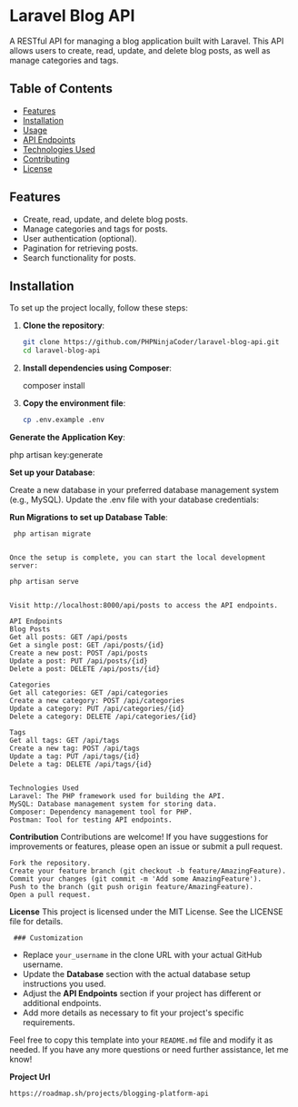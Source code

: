 # Laravel Blog API

A RESTful API for managing a blog application built with Laravel. This API allows users to create, read, update, and delete blog posts, as well as manage categories and tags.

## Table of Contents

- [Features](#features)
- [Installation](#installation)
- [Usage](#usage)
- [API Endpoints](#api-endpoints)
- [Technologies Used](#technologies-used)
- [Contributing](#contributing)
- [License](#license)

## Features

- Create, read, update, and delete blog posts.
- Manage categories and tags for posts.
- User authentication (optional).
- Pagination for retrieving posts.
- Search functionality for posts.

## Installation

To set up the project locally, follow these steps:

1. **Clone the repository**:

   ```bash
   git clone https://github.com/PHPNinjaCoder/laravel-blog-api.git
   cd laravel-blog-api

2. **Install dependencies using Composer**:

    composer install

3. **Copy the environment file**:

     ```bash
     cp .env.example .env

**Generate the Application Key**:

   php artisan key:generate

**Set up your Database**:

   Create a new database in your preferred database management system (e.g., MySQL).
   Update the .env file with your database credentials:

**Run Migrations to set up Database Table**:

     php artisan migrate


    Once the setup is complete, you can start the local development server:

    php artisan serve


    Visit http://localhost:8000/api/posts to access the API endpoints.

    API Endpoints
    Blog Posts
    Get all posts: GET /api/posts
    Get a single post: GET /api/posts/{id}
    Create a new post: POST /api/posts
    Update a post: PUT /api/posts/{id}
    Delete a post: DELETE /api/posts/{id}

    Categories
    Get all categories: GET /api/categories
    Create a new category: POST /api/categories
    Update a category: PUT /api/categories/{id}
    Delete a category: DELETE /api/categories/{id}

    Tags
    Get all tags: GET /api/tags
    Create a new tag: POST /api/tags
    Update a tag: PUT /api/tags/{id}
    Delete a tag: DELETE /api/tags/{id}


    Technologies Used
    Laravel: The PHP framework used for building the API.
    MySQL: Database management system for storing data.
    Composer: Dependency management tool for PHP.
    Postman: Tool for testing API endpoints.


 **Contribution**
    Contributions are welcome! If you have suggestions for improvements or features, please open an issue or submit a pull request.

    Fork the repository.
    Create your feature branch (git checkout -b feature/AmazingFeature).
    Commit your changes (git commit -m 'Add some AmazingFeature').
    Push to the branch (git push origin feature/AmazingFeature).
    Open a pull request.

 **License**
    This project is licensed under the MIT License. See the LICENSE file for details.

     ### Customization

- Replace `your_username` in the clone URL with your actual GitHub username.
- Update the **Database** section with the actual database setup instructions you used.
- Adjust the **API Endpoints** section if your project has different or additional endpoints.
- Add more details as necessary to fit your project's specific requirements.

Feel free to copy this template into your `README.md` file and modify it as needed. If you have any more questions or need further assistance, let me know!

 **Project Url**

    https://roadmap.sh/projects/blogging-platform-api




